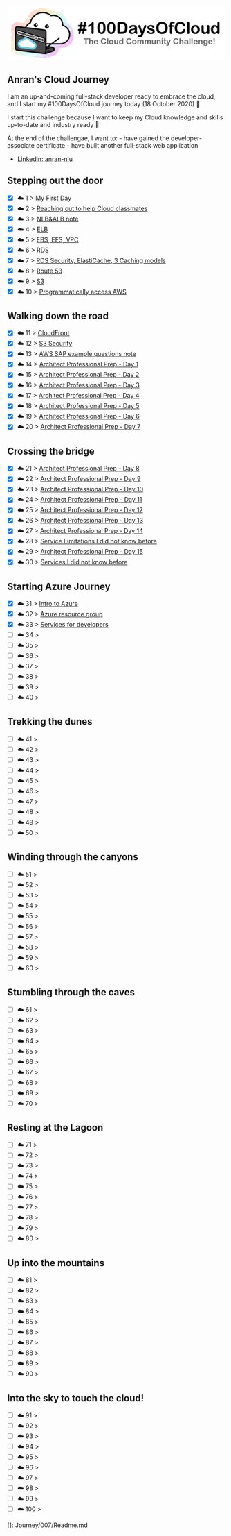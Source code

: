 <p align="center">
  <img src="banner.png">
</p>

## Anran's Cloud Journey

<p> 
I am an up-and-coming full-stack developer ready to embrace the cloud, and I start my #100DaysOfCloud journey today (18 October 2020) 🐣
</p>

<p>
I start this challenge because I want to keep my Cloud knowledge and skills up-to-date and industry ready 🔧
</p>

<p>
At the end of the challengae, I want to:
- have gained the developer-associate certificate
- have built another full-stack web application 
</p>

- [Linkedin: anran-niu](https://www.linkedin.com/in/anran-niu/)

## Stepping out the door

- [x] ☁️ 1 > [My First Day](Journey/001/Readme.md)
- [x] ☁️ 2 > [Reaching out to help Cloud classmates](Journey/002/Readme.md)
- [x] ☁️ 3 > [NLB&ALB note](Journey/003/Readme.md)
- [x] ☁️ 4 > [ELB](Journey/004/Readme.md)
- [x] ☁️ 5 > [EBS, EFS, VPC](Journey/005/Readme.md)
- [x] ☁️ 6 > [RDS](Journey/006/Readme.md)
- [x] ☁️ 7 > [RDS Security, ElastiCache, 3 Caching models](Journey/007/Readme.md)
- [x] ☁️ 8 > [Route 53](Journey/008/Readme.md)
- [x] ☁️ 9 > [S3](Journey/009/Readme.md)
- [x] ☁️ 10 > [Programmatically access AWS](Journey/010/Readme.md)

## Walking down the road

- [x] ☁️ 11 > [CloudFront](Journey/011/Readme.md)
- [x] ☁️ 12 > [S3 Security](Journey/012/Readme.md)
- [x] ☁️ 13 > [AWS SAP example questions note](Journey/013/Readme.md)
- [x] ☁️ 14 > [Architect Professional Prep - Day 1](Journey/014/Readme.md)
- [x] ☁️ 15 > [Architect Professional Prep - Day 2](Journey/015/Readme.md)
- [x] ☁️ 16 > [Architect Professional Prep - Day 3](Journey/016/Readme.md)
- [x] ☁️ 17 > [Architect Professional Prep - Day 4](Journey/017/Readme.md)
- [x] ☁️ 18 > [Architect Professional Prep - Day 5](Journey/018/Readme.md)
- [x] ☁️ 19 > [Architect Professional Prep - Day 6](Journey/019/Readme.md)
- [x] ☁️ 20 > [Architect Professional Prep - Day 7](Journey/020/Readme.md)

## Crossing the bridge

- [x] ☁️ 21 > [Architect Professional Prep - Day 8](Journey/021/Readme.md)
- [x] ☁️ 22 > [Architect Professional Prep - Day 9](Journey/022/Readme.md)
- [x] ☁️ 23 > [Architect Professional Prep - Day 10](Journey/023/Readme.md)
- [x] ☁️ 24 > [Architect Professional Prep - Day 11](Journey/024/Readme.md)
- [x] ☁️ 25 > [Architect Professional Prep - Day 12](Journey/025/Readme.md)
- [x] ☁️ 26 > [Architect Professional Prep - Day 13](Journey/026/Readme.md)
- [x] ☁️ 27 > [Architect Professional Prep - Day 14](Journey/027/Readme.md)
- [x] ☁️ 28 > [Service Limitations I did not know before](Journey/028/Readme.md)
- [x] ☁️ 29 > [Architect Professional Prep - Day 15](Journey/029/Readme.md)
- [x] ☁️ 30 > [Services I did not know before](Journey/030/Readme.md)

## Starting Azure Journey

- [x] ☁️ 31 > [Intro to Azure](Journey/031/Readme.md)
- [x] ☁️ 32 > [Azure resource group](Journey/032/Readme.md)
- [x] ☁️ 33 > [Services for developers](Journey/033/Readme.md)
- [ ] ☁️ 34 > [](Journey/034/Readme.md)
- [ ] ☁️ 35 > [](Journey/035/Readme.md)
- [ ] ☁️ 36 > [](Journey/036/Readme.md)
- [ ] ☁️ 37 > [](Journey/037/Readme.md)
- [ ] ☁️ 38 > [](Journey/038/Readme.md)
- [ ] ☁️ 39 > [](Journey/039/Readme.md)
- [ ] ☁️ 40 > [](Journey/040/Readme.md)

## Trekking the dunes

- [ ] ☁️ 41 > [](Journey/041/Readme.md)
- [ ] ☁️ 42 > [](Journey/042/Readme.md)
- [ ] ☁️ 43 > [](Journey/043/Readme.md)
- [ ] ☁️ 44 > [](Journey/044/Readme.md)
- [ ] ☁️ 45 > [](Journey/045/Readme.md)
- [ ] ☁️ 46 > [](Journey/046/Readme.md)
- [ ] ☁️ 47 > [](Journey/047/Readme.md)
- [ ] ☁️ 48 > [](Journey/048/Readme.md)
- [ ] ☁️ 49 > [](Journey/049/Readme.md)
- [ ] ☁️ 50 > [](Journey/050/Readme.md)

## Winding through the canyons

- [ ] ☁️ 51 > [](Journey/051/Readme.md)
- [ ] ☁️ 52 > [](Journey/052/Readme.md)
- [ ] ☁️ 53 > [](Journey/053/Readme.md)
- [ ] ☁️ 54 > [](Journey/054/Readme.md)
- [ ] ☁️ 55 > [](Journey/055/Readme.md)
- [ ] ☁️ 56 > [](Journey/056/Readme.md)
- [ ] ☁️ 57 > [](Journey/057/Readme.md)
- [ ] ☁️ 58 > [](Journey/058/Readme.md)
- [ ] ☁️ 59 > [](Journey/059/Readme.md)
- [ ] ☁️ 60 > [](Journey/060/Readme.md)

## Stumbling through the caves

- [ ] ☁️ 61 > [](Journey/061/Readme.md)
- [ ] ☁️ 62 > [](Journey/062/Readme.md)
- [ ] ☁️ 63 > [](Journey/063/Readme.md)
- [ ] ☁️ 64 > [](Journey/064/Readme.md)
- [ ] ☁️ 65 > [](Journey/065/Readme.md)
- [ ] ☁️ 66 > [](Journey/066/Readme.md)
- [ ] ☁️ 67 > [](Journey/067/Readme.md)
- [ ] ☁️ 68 > [](Journey/068/Readme.md)
- [ ] ☁️ 69 > [](Journey/069/Readme.md)
- [ ] ☁️ 70 > [](Journey/070/Readme.md)

## Resting at the Lagoon

- [ ] ☁️ 71 > [](Journey/071/Readme.md)
- [ ] ☁️ 72 > [](Journey/072/Readme.md)
- [ ] ☁️ 73 > [](Journey/073/Readme.md)
- [ ] ☁️ 74 > [](Journey/074/Readme.md)
- [ ] ☁️ 75 > [](Journey/075/Readme.md)
- [ ] ☁️ 76 > [](Journey/076/Readme.md)
- [ ] ☁️ 77 > [](Journey/077/Readme.md)
- [ ] ☁️ 78 > [](Journey/078/Readme.md)
- [ ] ☁️ 79 > [](Journey/079/Readme.md)
- [ ] ☁️ 80 > [](Journey/080/Readme.md)

## Up into the mountains

- [ ] ☁️ 81 > [](Journey/081/Readme.md)
- [ ] ☁️ 82 > [](Journey/082/Readme.md)
- [ ] ☁️ 83 > [](Journey/083/Readme.md)
- [ ] ☁️ 84 > [](Journey/084/Readme.md)
- [ ] ☁️ 85 > [](Journey/085/Readme.md)
- [ ] ☁️ 86 > [](Journey/086/Readme.md)
- [ ] ☁️ 87 > [](Journey/087/Readme.md)
- [ ] ☁️ 88 > [](Journey/088/Readme.md)
- [ ] ☁️ 89 > [](Journey/089/Readme.md)
- [ ] ☁️ 90 > [](Journey/090/Readme.md)

## Into the sky to touch the cloud!

- [ ] ☁️ 91 > [](Journey/091/Readme.md)
- [ ] ☁️ 92 > [](Journey/092/Readme.md)
- [ ] ☁️ 93 > [](Journey/093/Readme.md)
- [ ] ☁️ 94 > [](Journey/094/Readme.md)
- [ ] ☁️ 95 > [](Journey/095/Readme.md)
- [ ] ☁️ 96 > [](Journey/096/Readme.md)
- [ ] ☁️ 97 > [](Journey/097/Readme.md)
- [ ] ☁️ 98 > [](Journey/098/Readme.md)
- [ ] ☁️ 99 > [](Journey/099/Readme.md)
- [ ] ☁️ 100 > [](Journey/100/Readme.md)

[]: Journey/007/Readme.md
